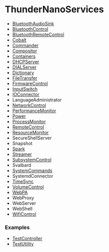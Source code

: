 # ThunderNanoServices
* [BluetoothAudioSink](BluetoothAudioSink/doc/BluetoothAudioSinkPlugin.md)
* [BluetoothControl](BluetoothControl/doc/BluetoothControlPlugin.md)
* [BluetoothRemoteControl](BluetoothRemoteControl/doc/BluetoothRemoteControlPlugin.md)
* [Cobalt](Cobalt/doc/CobaltPlugin.md)
* [Commander](Commnader/doc/CommanderPlugin.md)
* [Compositor](Compositor/doc/CompositorPlugin.md)
* [Containers](ProcessContainers/doc/ContainersPlugin.md)
* [DHCPServer](DHCPServer/doc/DHCPServerPlugin.md)
* [DIALServer](DIALServer/doc/DIALServerPlugin.md)
* [Dictionary](Dictionary/doc/DictionaryPlugin.md)
* [FileTransfer](FileTransfer/doc/FileTransferPlugin.md)
* [FirmwareControl](FirmwareControl/doc/FirmwareControlPlugin.md)
* [InputSwitch](InputSwitch/doc/InputSwitchPlugin.md)
* [IOConnector](IOConnector/doc/IOConnectorPlugin.md)
* LanguageAdministrator
* [NetworkControl](NetworkControl/doc/NetworkControlPlugin.md)
* [PerformanceMonitor](PerformanceMonitor/doc/PerformanceMonitor.md)
* [Power](Power/doc/PowerPlugin.md)
* [ProcessMonitor](ProcessMonitor/doc/ProcessMonitorPlugin.md)
* [RemoteControl](RemoteControl/doc/RemoteControlPlugin.md)
* [ResourceMonitor](ResourceMonitor/doc/ResourceMonitorPlugin.md)
* SecureShellServer
* Snapshot
* [Spark](Spark/doc/SparkPlugin.md)
* [Streamer](Streamer/doc/StreamerPlugin.md)
* [SubsystemControl](SubsystemController/doc/SubsystemControlPlugin.md)
* Svalbard
* [SystemCommands](SystemCommands/doc/SystemCommandsPlugin.md)
* SystemdConnector
* [TimeSync](TimeSync/doc/TimeSyncPlugin.md)
* [VolumeControl](VolumeControl/doc/VolumeControlPlugin.md)
* [WebPA](WebPA/doc/WebPAPlugin.md)
* WebProxy
* WebServer
* WebShell
* [WifiControl](WifiControl/doc/WifiControlPlugin.md)

### Examples
* [TestController](examples/TestController/doc/TestControllerPlugin.md)
* [TestUtility](examples/TestUtility/doc/TestUtilityPlugin.md)
